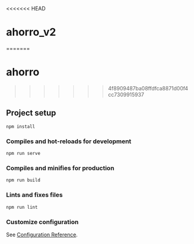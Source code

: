 <<<<<<< HEAD
# ahorro_v2
=======
# ahorro
>>>>>>> 4f8909487ba08ffdfca8871d00f4cc7309915937

## Project setup
```
npm install
```

### Compiles and hot-reloads for development
```
npm run serve
```

### Compiles and minifies for production
```
npm run build
```

### Lints and fixes files
```
npm run lint
```

### Customize configuration
See [Configuration Reference](https://cli.vuejs.org/config/).
